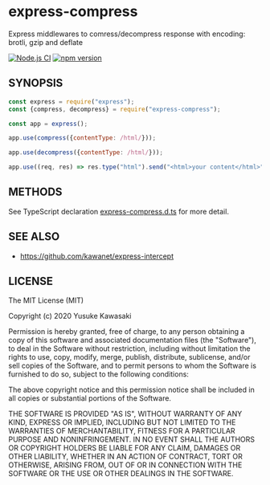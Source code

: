 # express-compress

Express middlewares to comress/decompress response with encoding: brotli, gzip and deflate

[![Node.js CI](https://github.com/kawanet/express-compress/workflows/Node.js%20CI/badge.svg?branch=master)](https://github.com/kawanet/express-compress/actions/)
[![npm version](https://badge.fury.io/js/express-compress.svg)](https://www.npmjs.com/package/express-compress)

## SYNOPSIS

```js
const express = require("express");
const {compress, decompress} = require("express-compress");

const app = express();

app.use(compress({contentType: /html/}));

app.use(decompress({contentType: /html/}));

app.use((req, res) => res.type("html").send("<html>your content</html>"));
```

## METHODS

See TypeScript declaration
[express-compress.d.ts](https://github.com/kawanet/express-compress/blob/master/types/express-compress.d.ts)
for more detail.

## SEE ALSO

- https://github.com/kawanet/express-intercept

## LICENSE

The MIT License (MIT)

Copyright (c) 2020 Yusuke Kawasaki

Permission is hereby granted, free of charge, to any person obtaining a copy
of this software and associated documentation files (the "Software"), to deal
in the Software without restriction, including without limitation the rights
to use, copy, modify, merge, publish, distribute, sublicense, and/or sell
copies of the Software, and to permit persons to whom the Software is
furnished to do so, subject to the following conditions:

The above copyright notice and this permission notice shall be included in all
copies or substantial portions of the Software.

THE SOFTWARE IS PROVIDED "AS IS", WITHOUT WARRANTY OF ANY KIND, EXPRESS OR
IMPLIED, INCLUDING BUT NOT LIMITED TO THE WARRANTIES OF MERCHANTABILITY,
FITNESS FOR A PARTICULAR PURPOSE AND NONINFRINGEMENT. IN NO EVENT SHALL THE
AUTHORS OR COPYRIGHT HOLDERS BE LIABLE FOR ANY CLAIM, DAMAGES OR OTHER
LIABILITY, WHETHER IN AN ACTION OF CONTRACT, TORT OR OTHERWISE, ARISING FROM,
OUT OF OR IN CONNECTION WITH THE SOFTWARE OR THE USE OR OTHER DEALINGS IN THE
SOFTWARE.
